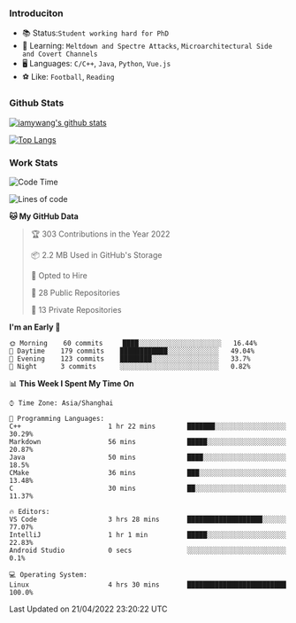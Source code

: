 ### Introduciton

- 📚 Status:`Student working hard for PhD`
- 🔎 Learning: `Meltdown and Spectre Attacks`, `Microarchitectural Side and Covert Channels`
- 🖥️ Languages: `C/C++`, `Java`, `Python`, `Vue.js`
- ⚽ Like: `Football`, `Reading`

### Github Stats

[![iamywang's github stats](https://github-readme-stats.vercel.app/api?username=iamywang&count_private=true&show_icons=true)]()

[![Top Langs](https://github-readme-stats.vercel.app/api/top-langs/?username=iamywang&layout=compact)]()

### Work Stats

<!--START_SECTION:waka-->
![Code Time](http://img.shields.io/badge/Code%20Time-275%20hrs%2053%20mins-blue)

![Lines of code](https://img.shields.io/badge/From%20Hello%20World%20I%27ve%20Written-275%20Thousand%20lines%20of%20code-blue)

**🐱 My GitHub Data** 

> 🏆 303 Contributions in the Year 2022
 > 
> 📦 2.2 MB Used in GitHub's Storage 
 > 
> 💼 Opted to Hire
 > 
> 📜 28 Public Repositories 
 > 
> 🔑 13 Private Repositories  
 > 
**I'm an Early 🐤** 

```text
🌞 Morning    60 commits     ████░░░░░░░░░░░░░░░░░░░░░   16.44% 
🌆 Daytime    179 commits    ████████████░░░░░░░░░░░░░   49.04% 
🌃 Evening    123 commits    ████████░░░░░░░░░░░░░░░░░   33.7% 
🌙 Night      3 commits      ░░░░░░░░░░░░░░░░░░░░░░░░░   0.82%

```


📊 **This Week I Spent My Time On** 

```text
⌚︎ Time Zone: Asia/Shanghai

💬 Programming Languages: 
C++                      1 hr 22 mins        ███████░░░░░░░░░░░░░░░░░░   30.29% 
Markdown                 56 mins             █████░░░░░░░░░░░░░░░░░░░░   20.87% 
Java                     50 mins             ████░░░░░░░░░░░░░░░░░░░░░   18.5% 
CMake                    36 mins             ███░░░░░░░░░░░░░░░░░░░░░░   13.48% 
C                        30 mins             ██░░░░░░░░░░░░░░░░░░░░░░░   11.37%

🔥 Editors: 
VS Code                  3 hrs 28 mins       ███████████████████░░░░░░   77.07% 
IntelliJ                 1 hr 1 min          █████░░░░░░░░░░░░░░░░░░░░   22.83% 
Android Studio           0 secs              ░░░░░░░░░░░░░░░░░░░░░░░░░   0.1%

💻 Operating System: 
Linux                    4 hrs 30 mins       █████████████████████████   100.0%

```


 Last Updated on 21/04/2022 23:20:22 UTC
<!--END_SECTION:waka-->
